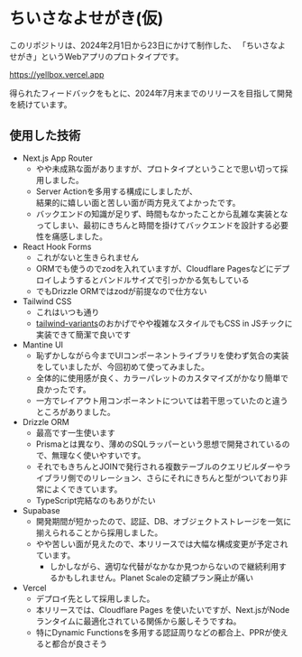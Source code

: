 
# ちいさなよせがき(仮)

このリポジトリは、2024年2月1日から23日にかけて制作した、
「ちいさなよせがき」というWebアプリのプロトタイプです。

<https://yellbox.vercel.app>

得られたフィードバックをもとに、2024年7月末までのリリースを目指して開発を続けています。

## 使用した技術

- Next.js App Router
  - やや未成熟な面がありますが、プロトタイプということで思い切って採用しました。
  - Server Actionを多用する構成にしましたが、<br />結果的に嬉しい面と苦しい面が両方見えてよかったです。
  - バックエンドの知識が足りず、時間もなかったことから乱雑な実装となってしまい、最初にきちんと時間を掛けてバックエンドを設計する必要性を痛感しました。
- React Hook Forms
  - これがないと生きられません
  - ORMでも使うのでzodを入れていますが、Cloudflare Pagesなどにデプロイしようするとバンドルサイズで引っかかる気もしている
  - でもDrizzle ORMではzodが前提なので仕方ない
- Tailwind CSS
  - これはいつも通り
  - [tailwind-variants](https://github.com/nextui-org/tailwind-variants)のおかげでやや複雑なスタイルでもCSS in JSチックに実装できて簡潔で良いです
- Mantine UI
  - 恥ずかしながら今までUIコンポーネントライブラリを使わず気合の実装をしていましたが、今回初めて使ってみました。
  - 全体的に使用感が良く、カラーパレットのカスタマイズがかなり簡単で良かったです。
  - 一方でレイアウト用コンポーネントについては若干思っていたのと違うところがありました。
- Drizzle ORM
  - 最高です一生使います
  - Prismaとは異なり、薄めのSQLラッパーという思想で開発されているので、無理なく使いやすいです。
  - それでもきちんとJOINで発行される複数テーブルのクエリビルダーやライブラリ側でのリレーション、さらにそれにきちんと型がついており非常によくできています。
  - TypeScript完結なのもありがたい
- Supabase
  - 開発期間が短かったので、認証、DB、オブジェクトストレージを一気に揃えられることから採用しました。
  - やや苦しい面が見えたので、本リリースでは大幅な構成変更が予定されています。
    - しかしながら、適切な代替がなかなか見つからないので継続利用するかもしれません。Planet Scaleの定額プラン廃止が痛い
- Vercel
  - デプロイ先として採用しました。
  - 本リリースでは、Cloudflare Pages を使いたいですが、Next.jsがNodeランタイムに最適化されている関係から厳しそうですね。
  - 特にDynamic Functionsを多用する認証周りなどの都合上、PPRが使えると都合が良さそう
